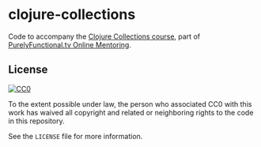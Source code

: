 # clojure-collections

Code to accompany the [Clojure Collections course][course], part of
[PurelyFunctional.tv Online Mentoring][mentoring].

[course]: https://purelyfunctional.tv/courses/clojure-collections/
[mentoring]: https://purelyfunctional.tv/

## License

[![CC0](http://i.creativecommons.org/p/zero/1.0/88x31.png)](http://creativecommons.org/publicdomain/zero/1.0/)

To the extent possible under law, the person who associated CC0 with
this work has waived all copyright and related or neighboring rights
to the code in this repository.

See the `LICENSE` file for more information.
